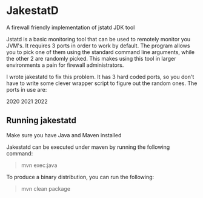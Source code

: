 JakestatD
==========
A firewall friendly implementation of jstatd JDK tool

Jstatd is a basic monitoring tool that can be used to remotely monitor you JVM's. It requires 3 ports in order to work by default. The program allows you to pick one of them using the standard command line arguments, while the other 2 are randomly picked. This makes using this tool in larger environments a pain for firewall administrators.

I wrote jakestatd to fix this problem. It has 3 hard coded ports, so you don't have to write some clever wrapper script to figure out the random ones. The ports in use are:

2020
2021
2022

Running jakestatd
-----------------

Make sure you have Java and Maven installed

Jakestatd can be executed under maven by running the following command:

> mvn exec:java

To produce a binary distribution, you can run the following:

> mvn clean package
